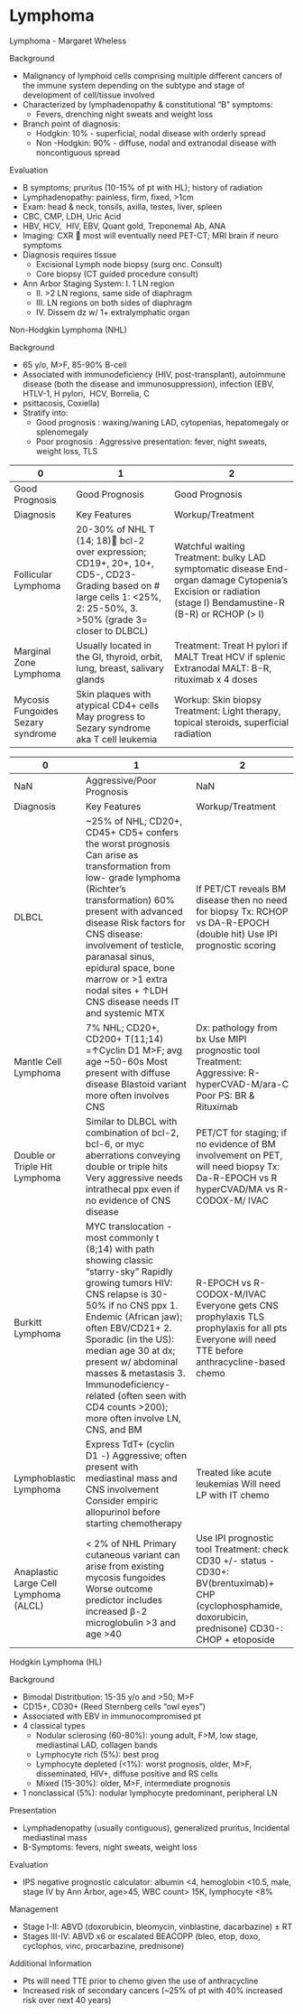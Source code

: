 # Lymphoma
 
Lymphoma - Margaret Wheless

Background

-   Malignancy of lymphoid cells comprising multiple different cancers
    of the immune system depending on the subtype and stage of
    development of cell/tissue involved
-   Characterized by lymphadenopathy & constitutional “B” symptoms:
    -   Fevers, drenching night sweats and weight loss
-   Branch point of diagnosis:
    -   Hodgkin: 10% - superficial, nodal disease with orderly spread
    -   Non
        -Hodgkin: 90% - diffuse, nodal and extranodal disease with
        noncontiguous spread

Evaluation

-   B symptoms; pruritus (10-15% of pt with HL); history of radiation
-   Lymphadenopathy: painless, firm, fixed, >1cm
-   Exam: head & neck, tonsils, axilla, testes, liver, spleen
-   CBC, CMP, LDH, Uric Acid
-   HBV, HCV,  HIV, EBV, Quant gold, Treponemal Ab, ANA
-   Imaging: CXR
    
    most will eventually need PET-CT; MRI brain if neuro symptoms
-   Diagnosis requires tissue
    -   Excisional
        Lymph node biopsy (surg onc. Consult)
    -   Core biopsy (CT guided procedure consult)
-   Ann Arbor Staging System: I. 1 LN region
    -   II\. >2 LN regions, same side of diaphragm
    -   III\. LN regions on both sides of diaphragm
    -   IV\. Dissem dz w/ 1+ extralymphatic organ

Non-Hodgkin Lymphoma (NHL)

Background

-   65 y/o, M>F, 85-90% B-cell
-   Associated with immunodeficiency (HIV, post-transplant), autoimmune
    disease (both the disease and immunosuppression), infection (EBV,
    HTLV-1, H pylori,  HCV, Borrelia, C
-   psittacosis, Coxiella)
-   Stratify into:
    -   Good prognosis
        :
        waxing/waning LAD, cytopenias, hepatomegaly or splenomegaly
    -   Poor
        prognosis
        : Aggressive presentation: fever, night sweats, weight loss, TLS

| 0                                 | 1                                                                                                                                                                     | 2                                                                                                                                                          |
|-----------------------------------|-----------------------------------------------------------------------------------------------------------------------------------------------------------------------|------------------------------------------------------------------------------------------------------------------------------------------------------------|
| Good Prognosis                    | Good Prognosis                                                                                                                                                        | Good Prognosis                                                                                                                                             |
| Diagnosis                         | Key Features                                                                                                                                                          | Workup/Treatment                                                                                                                                           |
| Follicular Lymphoma               | 20-30% of NHL T (14; 18) bcl-2 over expression; CD19+, 20+, 10+, CD5-, CD23- Grading based on # large cells 1: \<25%, 2: 25-50%, 3. \>50% (grade 3= closer to DLBCL) | Watchful waiting Treatment: bulky LAD symptomatic disease End-organ damage Cytopenia’s Excision or radiation (stage I) Bendamustine-R (B-R) or RCHOP (> I) |
| Marginal Zone Lymphoma            | Usually located in the GI, thyroid, orbit, lung, breast, salivary glands                                                                                              | Treatment: Treat H pylori if MALT Treat HCV if splenic Extranodal MALT: B-R, rituximab x 4 doses                                                           |
| Mycosis Fungoides Sezary syndrome | Skin plaques with atypical CD4+ cells May progress to Sezary syndrome aka T cell leukemia                                                                             | Workup: Skin biopsy Treatment: Light therapy, topical steroids, superficial radiation                                                                      |

| 0                                     | 1                                                                                                                                                                                                                                                                                                                                                                                     | 2                                                                                                                                                          |
|---------------------------------------|---------------------------------------------------------------------------------------------------------------------------------------------------------------------------------------------------------------------------------------------------------------------------------------------------------------------------------------------------------------------------------------|------------------------------------------------------------------------------------------------------------------------------------------------------------|
| NaN                                   | Aggressive/Poor Prognosis                                                                                                                                                                                                                                                                                                                                                             | NaN                                                                                                                                                        |
| Diagnosis                             | Key Features                                                                                                                                                                                                                                                                                                                                                                          | Workup/Treatment                                                                                                                                           |
| DLBCL                                 | \~25% of NHL; CD20+, CD45+ CD5+ confers the worst prognosis Can arise as transformation from low- grade lymphoma (Richter’s transformation) 60% present with advanced disease Risk factors for CNS disease: involvement of testicle, paranasal sinus, epidural space, bone marrow or \>1 extra nodal sites + ↑LDH CNS disease needs IT and systemic MTX                               | If PET/CT reveals BM disease then no need for biopsy Tx: RCHOP vs DA-R-EPOCH (double hit) Use IPI prognostic scoring                                       |
| Mantle Cell Lymphoma                  | 7% NHL; CD20+, CD200+ T(11;14) =↑Cyclin D1 M>F; avg age \~50-60s Most present with diffuse disease Blastoid variant more often involves CNS                                                                                                                                                                                                                                           | Dx: pathology from bx Use MIPI prognostic tool Treatment: Aggressive: R-hyperCVAD-M/ara-C Poor PS: BR & Rituximab                                          |
| Double or Triple Hit Lymphoma         | Similar to DLBCL with combination of bcl-2, bcl-6, or myc aberrations conveying double or triple hits Very aggressive needs intrathecal ppx even if no evidence of CNS disease                                                                                                                                                                                                        | PET/CT for staging; if no evidence of BM involvement on PET, will need biopsy Tx: Da-R-EPOCH vs R hyperCVAD/MA vs R-CODOX-M/ IVAC                          |
| Burkitt Lymphoma                      | MYC translocation - most commonly t (8;14) with path showing classic “starry-sky” Rapidly growing tumors HIV: CNS relapse is 30-50% if no CNS ppx 1. Endemic (African jaw); often EBV/CD21+ 2. Sporadic (in the US): median age 30 at dx; present w/ abdominal masses & metastasis 3. Immunodeficiency-related (often seen with CD4 counts \>200); more often involve LN, CNS, and BM | R-EPOCH vs R-CODOX-M/IVAC Everyone gets CNS prophylaxis TLS prophylaxis for all pts Everyone will need TTE before anthracycline-based chemo                |
| Lymphoblastic Lymphoma                | Express TdT+ (cyclin D1 -) Aggressive; often present with mediastinal mass and CNS involvement Consider empiric allopurinol before starting chemotherapy                                                                                                                                                                                                                              | Treated like acute leukemias Will need LP with IT chemo                                                                                                    |
| Anaplastic Large Cell Lymphoma (ALCL) | \< 2% of NHL Primary cutaneous variant can arise from existing mycosis fungoides Worse outcome predictor includes increased β-2 microglobulin \>3 and age \>40                                                                                                                                                                                                                        | Use IPI prognostic tool Treatment: check CD30 +/- status - CD30+: BV(brentuximab)+ CHP (cyclophosphamide, doxorubicin, prednisone) CD30-: CHOP + etoposide |

Hodgkin Lymphoma (HL)

Background

-   Bimodal Distritbution: 15-35 y/o and >50; M>F
-   CD15+, CD30+ (Reed Sternberg cells “owl eyes”)
-   Associated with EBV in immunocompromised pt
-   4 classical types
    -   Nodular sclerosing (60-80%): young adult, F>M, low stage,
        mediastinal LAD, collagen bands
    -   Lymphocyte rich (5%): best prog
    -   Lymphocyte depleted (\<1%): worst prognosis, older, M>F,
        disseminated, HIV+, diffuse positive and RS cells
    -   Mixed (15-30%): older, M>F, intermediate prognosis
-   1 nonclassical (5%): nodular lymphocyte predominant, peripheral LN

Presentation

-   Lymphadenopathy (usually contiguous), generalized pruritus,
    Incidental mediastinal mass
-   B-Symptoms: fevers, night sweats, weight loss

Evaluation

-   IPS negative prognostic calculator: albumin \<4, hemoglobin \<10.5,
    male, stage IV by Ann Arbor, age>45, WBC count> 15K, lymphocyte \<8%

Management

-   Stage I-II: ABVD (doxorubicin, bleomycin, vinblastine, dacarbazine)
    ± RT
-   Stages III-IV: ABVD x6 or escalated BEACOPP (bleo, etop, doxo,
    cyclophos, vinc, procarbazine, prednisone)

Additional Information

-   Pts will need TTE prior to chemo given the use of anthracycline
-   Increased risk of secondary cancers (\~25% of pt with 40% increased
    risk over next 40 years)
